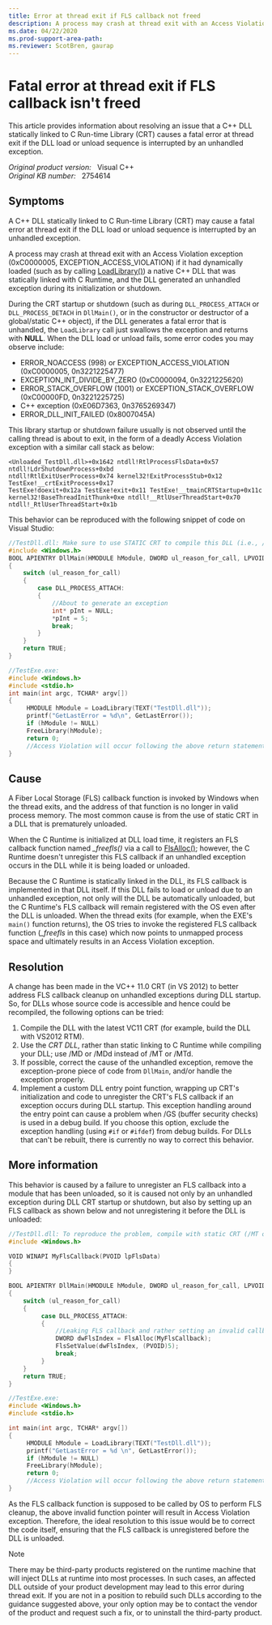 ```yaml
---
title: Error at thread exit if FLS callback not freed
description: A process may crash at thread exit with an Access Violation exception if it had dynamically loaded a native C++ DLL that was statically linked with C Runtime, and the DLL generated an unhandled exception during its initialization or shutdown.
ms.date: 04/22/2020
ms.prod-support-area-path:
ms.reviewer: ScotBren, gaurap
---
```

# Fatal error at thread exit if FLS callback isn't freed

This article provides information about resolving an issue that a C++ DLL statically linked to C Run-time Library (CRT) causes a fatal error at thread exit if the DLL load or unload sequence is interrupted by an unhandled exception.

_Original product version:_ &nbsp; Visual C++  
_Original KB number:_ &nbsp; 2754614

## Symptoms

A C++ DLL statically linked to C Run-time Library (CRT) may cause a fatal error at thread exit if the DLL load or unload sequence is interrupted by an unhandled exception.  

A process may crash at thread exit with an Access Violation exception (0xC0000005, EXCEPTION_ACCESS_VIOLATION) if it had dynamically loaded (such as by calling [LoadLibrary()](/windows/win32/api/libloaderapi/nf-libloaderapi-loadlibrarya)) a native C++ DLL that was statically linked with C Runtime, and the DLL generated an unhandled exception during its initialization or shutdown.

During the CRT startup or shutdown (such as during `DLL_PROCESS_ATTACH` or `DLL_PROCESS_DETACH` in `DllMain()`, or in the constructor or destructor of a global/static C++ object), if the DLL generates a fatal error that is unhandled, the `LoadLibrary` call just swallows the exception and returns with **NULL**. When the DLL load or unload fails, some error codes you may observe include:

- ERROR_NOACCESS (998) or EXCEPTION_ACCESS_VIOLATION (0xC0000005, 0n3221225477)
- EXCEPTION_INT_DIVIDE_BY_ZERO (0xC0000094, 0n3221225620)
- ERROR_STACK_OVERFLOW (1001) or EXCEPTION_STACK_OVERFLOW (0xC00000FD, 0n3221225725)
- C++ exception (0xE06D7363, 0n3765269347)
- ERROR_DLL_INIT_FAILED (0x8007045A)

This library startup or shutdown failure usually is not observed until the calling thread is about to exit, in the form of a deadly Access Violation exception with a similar call stack as below:

```console
<Unloaded_TestDll.dll>+0x1642 ntdll!RtlProcessFlsData+0x57 ntdll!LdrShutdownProcess+0xbd
ntdll!RtlExitUserProcess+0x74 kernel32!ExitProcessStub+0x12 TestExe!__crtExitProcess+0x17
TestExe!doexit+0x12a TestExe!exit+0x11 TestExe!__tmainCRTStartup+0x11c
kernel32!BaseThreadInitThunk+0xe ntdll!__RtlUserThreadStart+0x70 ntdll!_RtlUserThreadStart+0x1b
```

This behavior can be reproduced with the following snippet of code on Visual Studio:

```cpp
//TestDll.dll: Make sure to use STATIC CRT to compile this DLL (i.e., /MT or /MTd)
#include <Windows.h>
BOOL APIENTRY DllMain(HMODULE hModule, DWORD ul_reason_for_call, LPVOID lpReserved)
{
    switch (ul_reason_for_call)
    {
        case DLL_PROCESS_ATTACH:
        {
            //About to generate an exception
            int* pInt = NULL;
            *pInt = 5;
            break;
        }
    }
    return TRUE;
}

//TestExe.exe:
#include <Windows.h>
#include <stdio.h>
int main(int argc, TCHAR* argv[])
{
     HMODULE hModule = LoadLibrary(TEXT("TestDll.dll"));
     printf("GetLastError = %d\n", GetLastError());
     if (hModule != NULL)
     FreeLibrary(hModule);
     return 0;
     //Access Violation will occur following the above return statement
}
```

## Cause

A Fiber Local Storage (FLS) callback function is invoked by Windows when the thread exits, and the address of that function is no longer in valid process memory. The most common cause is from the use of static CRT in a DLL that is prematurely unloaded.

When the C Runtime is initialized at DLL load time, it registers an FLS callback function named *_freefls()* via a call to [FlsAlloc()](/windows/win32/api/fibersapi/nf-fibersapi-flsalloc); however, the C Runtime doesn't unregister this FLS callback if an unhandled exception occurs in the DLL while it is being loaded or unloaded.

Because the C Runtime is statically linked in the DLL, its FLS callback is implemented in that DLL itself. If this DLL fails to load or unload due to an unhandled exception, not only will the DLL be automatically unloaded, but the C Runtime's FLS callback will remain registered with the OS even after the DLL is unloaded. When the thread exits (for example, when the EXE's `main()` function returns), the OS tries to invoke the registered FLS callback function (*_freefls* in this case) which now points to unmapped process space and ultimately results in an Access Violation exception.

## Resolution

A change has been made in the VC++ 11.0 CRT (in VS 2012) to better address FLS callback cleanup on unhandled exceptions during DLL startup. So, for DLLs whose source code is accessible and hence could be recompiled, the following options can be tried:

1. Compile the DLL with the latest VC11 CRT (for example, build the DLL with VS2012 RTM).
2. Use the *CRT DLL*, rather than static linking to C Runtime while compiling your DLL; use /MD or /MDd instead of /MT or /MTd.
3. If possible, correct the cause of the unhandled exception, remove the exception-prone piece of code from `DllMain`, and/or handle the exception properly.
4. Implement a custom DLL entry point function, wrapping up CRT's initialization and code to unregister the CRT's FLS callback if an exception occurs during DLL startup. This exception handling around the entry point can cause a problem when /GS (buffer security checks) is used in a debug build. If you choose this option, exclude the exception handling (using `#if` or `#ifdef`) from debug builds. For DLLs that can't be rebuilt, there is currently no way to correct this behavior.

## More information

This behavior is caused by a failure to unregister an FLS callback into a module that has been unloaded, so it is caused not only by an unhandled exception during DLL CRT startup or shutdown, but also by setting up an FLS callback as shown below and not unregistering it before the DLL is unloaded:

```cpp
//TestDll.dll: To reproduce the problem, compile with static CRT (/MT or /MTd)
#include <Windows.h>

VOID WINAPI MyFlsCallback(PVOID lpFlsData)
{
}

BOOL APIENTRY DllMain(HMODULE hModule, DWORD ul_reason_for_call, LPVOID lpReserved)
{
    switch (ul_reason_for_call)
    {
         case DLL_PROCESS_ATTACH:
         {
             //Leaking FLS callback and rather setting an invalid callback.
             DWORD dwFlsIndex = FlsAlloc(MyFlsCallback);
             FlsSetValue(dwFlsIndex, (PVOID)5);
             break;
         }
    }
    return TRUE;
}

//TestExe.exe:
#include <Windows.h>
#include <stdio.h>

int main(int argc, TCHAR* argv[])
{
     HMODULE hModule = LoadLibrary(TEXT("TestDll.dll"));
     printf("GetLastError = %d \n", GetLastError());
     if (hModule != NULL)
     FreeLibrary(hModule);
     return 0;
     //Access Violation will occur following the above return statement
}
```

As the FLS callback function is supposed to be called by OS to perform FLS cleanup, the above invalid function pointer will result in Access Violation exception. Therefore, the ideal resolution to this issue would be to correct the code itself, ensuring that the FLS callback is unregistered before the DLL is unloaded.

> [!NOTE]
> There may be third-party products registered on the runtime machine that will inject DLLs at runtime into most processes. In such cases, an affected DLL outside of your product development may lead to this error during thread exit. If you are not in a position to rebuild such DLLs according to the guidance suggested above, your only option may be to contact the vendor of the product and request such a fix, or to uninstall the third-party product.
